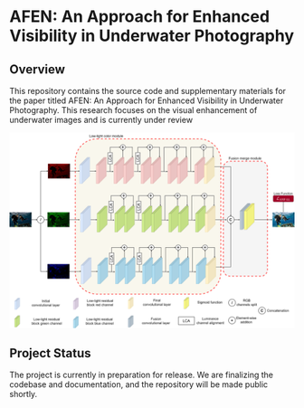 # AFEN: An Approach for Enhanced Visibility in Underwater Photography

## Overview

This repository contains the source code and supplementary materials for the paper titled AFEN: An Approach for Enhanced Visibility in Underwater Photography. This research focuses on the visual enhancement of underwater images and is currently under review

![View Image](AFEN.png)

## Project Status

The project is currently in preparation for release. We are finalizing the codebase and documentation, and the repository will be made public shortly.
